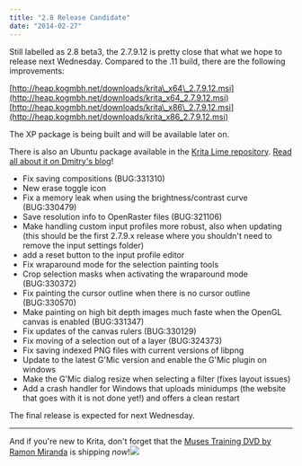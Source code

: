 ```yaml
---
title: "2.8 Release Candidate"
date: "2014-02-27"
---
```


Still labelled as 2.8 beta3, the 2.7.9.12 is pretty close that what we hope to release next Wednesday. Compared to the .11 build, there are the following improvements:  
  
[http://heap.kogmbh.net/downloads/krita\_x64\_2.7.9.12.msi](http://heap.kogmbh.net/downloads/krita_x64_2.7.9.12.msi)  
[http://heap.kogmbh.net/downloads/krita\_x86\_2.7.9.12.msi](http://heap.kogmbh.net/downloads/krita_x86_2.7.9.12.msi)  
  
The XP package is being built and will be available later on.

There is also an Ubuntu package available in the [Krita Lime repository](https://launchpad.net/~dimula73/+archive/krita). [Read all about it on Dmitry's blog](http://dimula73.blogspot.ru/2014/02/krita-28-beta3-is-now-in-krita-lime.html)!  

- Fix saving compositions (BUG:331310)
- New erase toggle icon
- Fix a memory leak when using the brightness/contrast curve (BUG:330479)
- Save resolution info to OpenRaster files (BUG:321106)
- Make handling custom input profiles more robust, also when updating (this should be the first 2.7.9.x release where you shouldn't need to remove the input settings folder)
- add a reset button to the input profile editor
- Fix wraparound mode for the selection painting tools
- Crop selection masks when activating the wraparound mode (BUG:330372)
- Fix painting the cursor outline when there is no cursor outline (BUG:330570)
- Make painting on high bit depth images much faste when the OpenGL canvas is enabled (BUG:331347)
- Fix updates of the canvas rulers (BUG:330129)
- Fix moving of a selection out of a layer (BUG:324373)
- Fix saving indexed PNG files with current versions of libpng
- Update to the latest G'Mic version and enable the G'Mic plugin on windows
- Make the G'Mic dialog resize when selecting a filter (fixes layout issues)
- Add a crash handler for Windows that uploads minidumps (the website that goes with it is not done yet!) and offers a clean restart

The final release is expected for next Wednesday.

* * *

And if you're new to Krita, don't forget that the [Muses Training DVD by Ramon Miranda](http://krita.org/item/216-muses) is shipping _now_!![](/images/posts/2014/pixel.gif)
